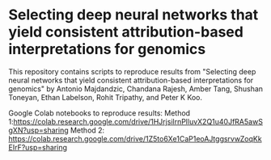 # Selecting deep neural networks that yield consistent attribution-based interpretations for genomics

This repository contains scripts to reproduce results from "Selecting deep neural networks that yield consistent
attribution-based interpretations for genomics" by Antonio Majdandzic, Chandana Rajesh, Amber Tang, Shushan Toneyan,
Ethan Labelson, Rohit Tripathy, and Peter K Koo.

Google Colab notebooks to reproduce results:
Method 1:https://colab.research.google.com/drive/1HJrjsilrnPlluvX2Q1u40JfRA5awSgXN?usp=sharing
Method 2: https://colab.research.google.com/drive/1Z5to6Xe1CaP1eoAJtggsrvwZoqKkEIrF?usp=sharing
